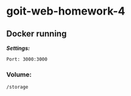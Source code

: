 # goit-web-homework-4

## Docker running
***Settings:***
```
Port: 3000:3000
```

### Volume:
```
/storage
```

